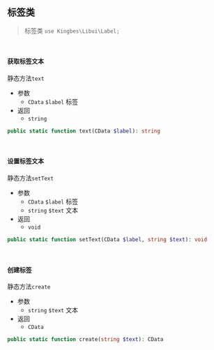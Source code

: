 ## 标签类

> 标签类 `use Kingbes\Libui\Label;`

<br>

#### 获取标签文本

静态方法`text`

- 参数
    - `CData` `$label` 标签
- 返回
    - `string`

```php
public static function text(CData $label): string
```

<br>

#### 设置标签文本

静态方法`setText`

- 参数
    - `CData` `$label` 标签
    - `string` `$text` 文本
- 返回
    - `void`

```php
public static function setText(CData $label, string $text): void
```

<br>

#### 创建标签

静态方法`create`

- 参数
    - `string` `$text` 文本
- 返回
    - `CData`

```php
public static function create(string $text): CData
```